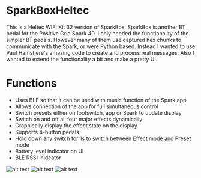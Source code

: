 # SparkBoxHeltec
This is a Heltec WIFI Kit 32 version of SparkBox. SparkBox is another BT pedal for the Positive Grid Spark 40.  I only needed the functionality of the simpler BT pedals. However many of them use captured hex chunks to communicate with the Spark, or were Python based. Instead I wanted to use Paul Hamshere's amazing code to create and process real messages. Also I wanted to extend the functionality a bit and make a pretty UI.

# Functions
- Uses BLE so that it can be used with music function of the Spark app
- Allows connection of the app for full simultaneous control
- Switch presets either on footswitch, app or Spark to update display
- Switch on and off all four major effects dynamically
- Graphically display the effect state on the display
- Supports 4-button pedals
- Hold down any switch for 1s to switch between Effect mode and Preset mode
- Battery level indicator on UI
- BLE RSSI inidcator

![alt text](https://github.com/happyhappysundays/SparkBoxHeltec/blob/main/Pictures/thumbnail_IMG_6513.jpg?raw=true)
![alt text](https://github.com/happyhappysundays/SparkBoxHeltec/blob/main/Pictures/SparkBox_Heltec.png?raw=true)
![alt text](https://github.com/happyhappysundays/SparkBoxHeltec/blob/main/Pictures/Charge_detect.jpg?raw=true)
